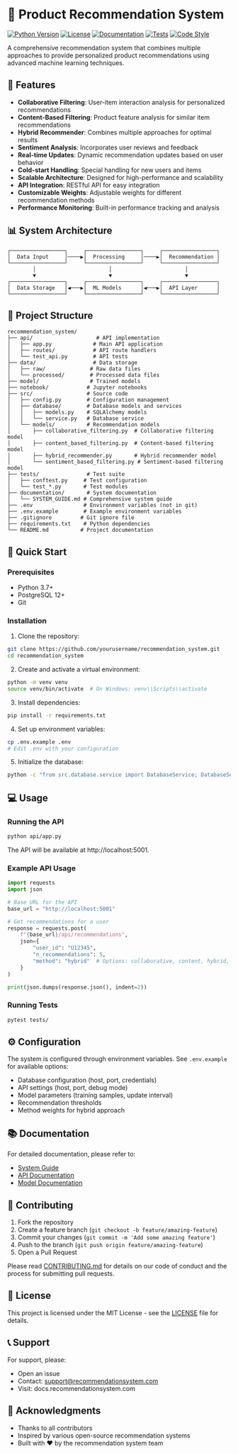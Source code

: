 # 🎯 Product Recommendation System

[![Python Version](https://img.shields.io/badge/python-3.7%2B-blue.svg)](https://www.python.org/downloads/)
[![License](https://img.shields.io/badge/license-MIT-green.svg)](LICENSE)
[![Documentation](https://img.shields.io/badge/docs-latest-brightgreen.svg)](documentation/SYSTEM_GUIDE.md)
[![Tests](https://img.shields.io/badge/tests-passing-brightgreen.svg)](tests/)
[![Code Style](https://img.shields.io/badge/code%20style-black-000000.svg)](https://github.com/psf/black)

A comprehensive recommendation system that combines multiple approaches to provide personalized product recommendations using advanced machine learning techniques.

## 🌟 Features

- **Collaborative Filtering**: User-item interaction analysis for personalized recommendations
- **Content-Based Filtering**: Product feature analysis for similar item recommendations
- **Hybrid Recommender**: Combines multiple approaches for optimal results
- **Sentiment Analysis**: Incorporates user reviews and feedback
- **Real-time Updates**: Dynamic recommendation updates based on user behavior
- **Cold-start Handling**: Special handling for new users and items
- **Scalable Architecture**: Designed for high-performance and scalability
- **API Integration**: RESTful API for easy integration
- **Customizable Weights**: Adjustable weights for different recommendation methods
- **Performance Monitoring**: Built-in performance tracking and analysis

## 📊 System Architecture

```
┌─────────────────┐     ┌─────────────────┐     ┌─────────────────┐
│  Data Input     │────▶│  Processing     │────▶│  Recommendation │
└─────────────────┘     └─────────────────┘     └─────────────────┘
        │                       │                       │
        ▼                       ▼                       ▼
┌─────────────────┐     ┌─────────────────┐     ┌─────────────────┐
│  Data Storage   │◀───▶│  ML Models      │◀───▶│  API Layer      │
└─────────────────┘     └─────────────────┘     └─────────────────┘
```

## 📁 Project Structure

```
recommendation_system/
├── api/                    # API implementation
│   ├── app.py             # Main API application
│   ├── routes/            # API route handlers
│   └── test_api.py        # API tests
├── data/                  # Data storage
│   ├── raw/              # Raw data files
│   └── processed/        # Processed data files
├── model/                # Trained models
├── notebook/            # Jupyter notebooks
├── src/                 # Source code
│   ├── config.py        # Configuration management
│   ├── database/        # Database models and services
│   │   ├── models.py    # SQLAlchemy models
│   │   └── service.py   # Database service
│   └── models/          # Recommendation models
│       ├── collaborative_filtering.py  # Collaborative filtering model
│       ├── content_based_filtering.py  # Content-based filtering model
│       ├── hybrid_recommender.py       # Hybrid recommender model
│       └── sentiment_based_filtering.py # Sentiment-based filtering model
├── tests/               # Test suite
│   ├── conftest.py     # Test configuration
│   └── test_*.py       # Test modules
├── documentation/       # System documentation
│   └── SYSTEM_GUIDE.md # Comprehensive system guide
├── .env                # Environment variables (not in git)
├── .env.example        # Example environment variables
├── .gitignore         # Git ignore file
├── requirements.txt    # Python dependencies
└── README.md          # Project documentation
```

## 🚀 Quick Start

### Prerequisites

- Python 3.7+
- PostgreSQL 12+
- Git

### Installation

1. Clone the repository:
```bash
git clone https://github.com/yourusername/recommendation_system.git
cd recommendation_system
```

2. Create and activate a virtual environment:
```bash
python -m venv venv
source venv/bin/activate  # On Windows: venv\\Scripts\\activate
```

3. Install dependencies:
```bash
pip install -r requirements.txt
```

4. Set up environment variables:
```bash
cp .env.example .env
# Edit .env with your configuration
```

5. Initialize the database:
```bash
python -c "from src.database.service import DatabaseService; DatabaseService().init_db()"
```

## 💻 Usage

### Running the API

```bash
python api/app.py
```

The API will be available at http://localhost:5001.

### Example API Usage

```python
import requests
import json

# Base URL for the API
base_url = "http://localhost:5001"

# Get recommendations for a user
response = requests.post(
    f"{base_url}/api/recommendations",
    json={
        "user_id": "U12345",
        "n_recommendations": 5,
        "method": "hybrid"  # Options: collaborative, content, hybrid, sentiment
    }
)

print(json.dumps(response.json(), indent=2))
```

### Running Tests

```bash
pytest tests/
```

## ⚙️ Configuration

The system is configured through environment variables. See `.env.example` for available options:

- Database configuration (host, port, credentials)
- API settings (host, port, debug mode)
- Model parameters (training samples, update interval)
- Recommendation thresholds
- Method weights for hybrid approach

## 📚 Documentation

For detailed documentation, please refer to:
- [System Guide](documentation/SYSTEM_GUIDE.md)
- [API Documentation](api/README.md)
- [Model Documentation](src/models/README.md)

## 🤝 Contributing

1. Fork the repository
2. Create a feature branch (`git checkout -b feature/amazing-feature`)
3. Commit your changes (`git commit -m 'Add some amazing feature'`)
4. Push to the branch (`git push origin feature/amazing-feature`)
5. Open a Pull Request

Please read [CONTRIBUTING.md](CONTRIBUTING.md) for details on our code of conduct and the process for submitting pull requests.

## 📝 License

This project is licensed under the MIT License - see the [LICENSE](LICENSE) file for details.

## 📞 Support

For support, please:
- Open an issue
- Contact: support@recommendationsystem.com
- Visit: docs.recommendationsystem.com

## 🙏 Acknowledgments

- Thanks to all contributors
- Inspired by various open-source recommendation systems
- Built with ❤️ by the recommendation system team 